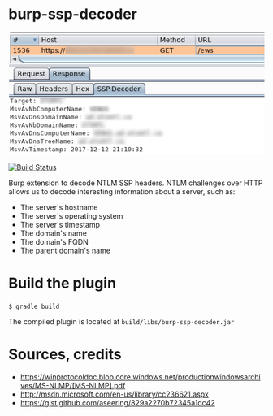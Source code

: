 # burp-ssp-decoder

![Burp SSP Decoder](/images/version_1.png)

[![Build Status](https://travis-ci.org/GoSecure/burp-ssp-decoder.svg?branch=master)](https://travis-ci.org/GoSecure/burp-ssp-decoder)

Burp extension to decode NTLM SSP headers. NTLM challenges over HTTP allows us to decode interesting information about a server, such as:
- The server's hostname
- The server's operating system
- The server's timestamp
- The domain's name
- The domain's FQDN
- The parent domain's name

# Build the plugin

`$ gradle build`

The compiled plugin is located at `build/libs/burp-ssp-decoder.jar`

# Sources, credits
- https://winprotocoldoc.blob.core.windows.net/productionwindowsarchives/MS-NLMP/[MS-NLMP].pdf
- http://msdn.microsoft.com/en-us/library/cc236621.aspx
- https://gist.github.com/aseering/829a2270b72345a1dc42
